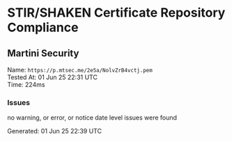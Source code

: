 # STIR/SHAKEN Certificate Repository Compliance

## Martini Security

Name: `https://p.mtsec.me/2e5a/NolvZrB4vctj.pem`\
Tested At: 01 Jun 25 22:31 UTC\
Time: 224ms

### Issues

no warning, or error, or notice date level issues were found

Generated: 01 Jun 25 22:39 UTC